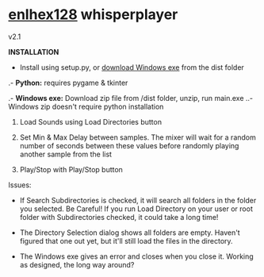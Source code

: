 [enlhex128] whisperplayer
=======================
v2.1




**INSTALLATION**
- Install using setup.py, or [download Windows exe](https://github.com/thejohnd/whisper-player/dist/exe.win32-3.6.zip) from the dist folder

.- **Python:** requires pygame & tkinter

.- **Windows exe:** Download zip file from /dist folder, unzip, run main.exe
..- Windows zip doesn't require python installation


1. Load Sounds using Load Directories button

2. Set Min & Max Delay between samples. The mixer will wait for a random number of seconds between these values before randomly playing another sample from the list 

3. Play/Stop with Play/Stop button
  

Issues:  
- If Search Subdirectories is checked, it will search all folders in the folder you selected. Be Careful! If you run Load Directory on your user or root folder with Subdirectories checked, it could take a long time!

- The Directory Selection dialog shows all folders are empty. Haven't figured that one out yet, but it'll still load the files in the directory.

- The Windows exe gives an error and closes when you close it. Working as designed, the long way around?

[enlhex128]: https://i.imgur.com/Wkz5R31.png